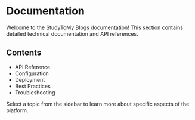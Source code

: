 # Documentation

Welcome to the StudyToMy Blogs documentation! This section contains detailed technical documentation and API references.

## Contents

- API Reference
- Configuration
- Deployment
- Best Practices
- Troubleshooting

Select a topic from the sidebar to learn more about specific aspects of the platform.
